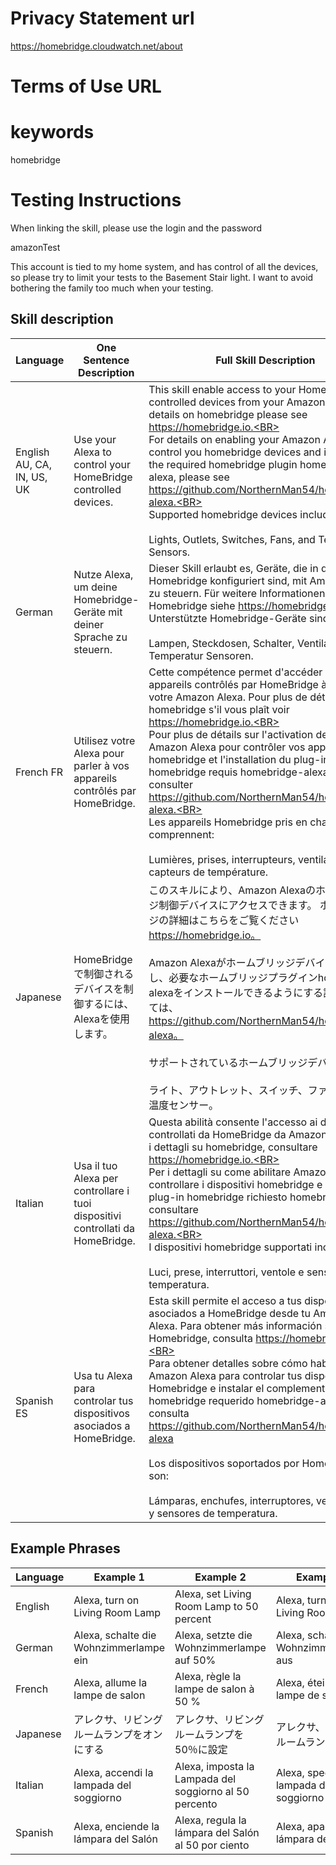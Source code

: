 # Privacy Statement url

https://homebridge.cloudwatch.net/about

# Terms of Use URL

# keywords

homebridge

# Testing Instructions

When linking the skill, please use the login and the password

amazonTest

This account is tied to my home system, and has control of all the devices, so please try to limit your tests to the Basement Stair light.  I want to avoid bothering the family too much when your testing.

## Skill description

| Language | One Sentence Description | Full Skill Description |
| ------ | -------- | -------- |
| English AU, CA, IN, US, UK| Use your Alexa to control your HomeBridge controlled devices. | This skill enable access to your HomeBridge controlled devices from your Amazon Alexa. For details on homebridge please see https://homebridge.io.<BR><BR>For details on enabling your Amazon Alexa to control you homebridge devices and installing the required homebridge plugin homebridge-alexa, please see https://github.com/NorthernMan54/homebridge-alexa.<BR><BR>Supported homebridge devices include:<BR><BR>Lights, Outlets, Switches, Fans, and Temperature Sensors. |
| German | Nutze Alexa, um deine Homebridge-Geräte mit deiner Sprache zu steuern. | Dieser Skill erlaubt es, Geräte, die in deiner Homebridge konfiguriert sind, mit Amazon Alexa zu steuern. Für weitere Informationen zu Homebridge siehe https://homebridge.io.<BR><BR>Unterstützte Homebridge-Geräte sind:<BR><BR>Lampen, Steckdosen, Schalter, Ventilatoren und Temperatur Sensoren.|
| French FR | Utilisez votre Alexa pour parler à vos appareils contrôlés par HomeBridge. | Cette compétence permet d'accéder à vos appareils contrôlés par HomeBridge à partir de votre Amazon Alexa. Pour plus de détails sur homebridge s'il vous plaît voir https://homebridge.io.<BR><BR>Pour plus de détails sur l'activation de votre Amazon Alexa pour contrôler vos appareils homebridge et l'installation du plug-in homebridge requis homebridge-alexa, veuillez consulter https://github.com/NorthernMan54/homebridge-alexa.<BR><BR>Les appareils Homebridge pris en charge comprennent:<BR><BR>Lumières, prises, interrupteurs, ventilateurs et capteurs de température. |
| Japanese | HomeBridgeで制御されるデバイスを制御するには、Alexaを使用します。 | このスキルにより、Amazon Alexaのホームブリッジ制御デバイスにアクセスできます。 ホームブリッジの詳細はこちらをご覧ください https://homebridge.io。<BR><BR>Amazon Alexaがホームブリッジデバイスを制御し、必要なホームブリッジプラグインhomebridge-alexaをインストールできるようにする詳細については、 https://github.com/NorthernMan54/homebridge-alexa。<BR><BR>サポートされているホームブリッジデバイスには、<BR><BR>ライト、アウトレット、スイッチ、ファン、および温度センサー。|
| Italian | Usa il tuo Alexa per controllare i tuoi dispositivi controllati da HomeBridge. | Questa abilità consente l'accesso ai dispositivi controllati da HomeBridge da Amazon Alexa. Per i dettagli su homebridge, consultare https://homebridge.io.<BR><BR>Per i dettagli su come abilitare Amazon Alexa a controllare i dispositivi homebridge e installare il plug-in homebridge richiesto homebridge-alexa, consultare https://github.com/NorthernMan54/homebridge-alexa.<BR><BR>I dispositivi homebridge supportati includono:<BR><BR>Luci, prese, interruttori, ventole e sensori di temperatura.|
| Spanish ES | Usa tu Alexa para controlar tus dispositivos asociados a HomeBridge. | Esta skill permite el acceso a tus dispositivos asociados a HomeBridge desde tu Amazon Alexa. Para obtener más información sobre Homebridge, consulta https://homebridge.io.<BR><BR>Para obtener detalles sobre cómo habilitar Amazon Alexa para controlar tus dispositivos con Homebridge e instalar el complemento homebridge requerido homebridge-alexa, consulta https://github.com/NorthernMan54/homebridge-alexa<BR><BR>Los dispositivos soportados por Homebridge son:<BR><BR>Lámparas, enchufes, interruptores, ventiladores y sensores de temperatura.|

## Example Phrases

| Language | Example 1 | Example 2 | Example 3 |
| -------- | --------- | --------- | --------- |
| English | Alexa, turn on Living Room Lamp | Alexa, set Living Room Lamp to 50 percent | Alexa, turn off Living Room Lamp |
| German | Alexa, schalte die Wohnzimmerlampe ein | Alexa, setzte die Wohnzimmerlampe auf 50% | Alexa, schalte die Wohnzimmerlampe aus |
| French | Alexa, allume la lampe de salon | Alexa, règle la lampe de salon à 50 % | Alexa, éteins la lampe de salon |
| Japanese | アレクサ、リビングルームランプをオンにする | アレクサ、リビングルームランプを50％に設定 | アレクサ、リビングルームランプを消す |
| Italian | Alexa, accendi la lampada del soggiorno | Alexa, imposta la Lampada del soggiorno al 50 percento | Alexa, spegni la lampada del soggiorno |
| Spanish | Alexa, enciende la lámpara del Salón | Alexa, regula la lámpara del Salón al 50 por ciento | Alexa, apaga la lámpara del Salón |
